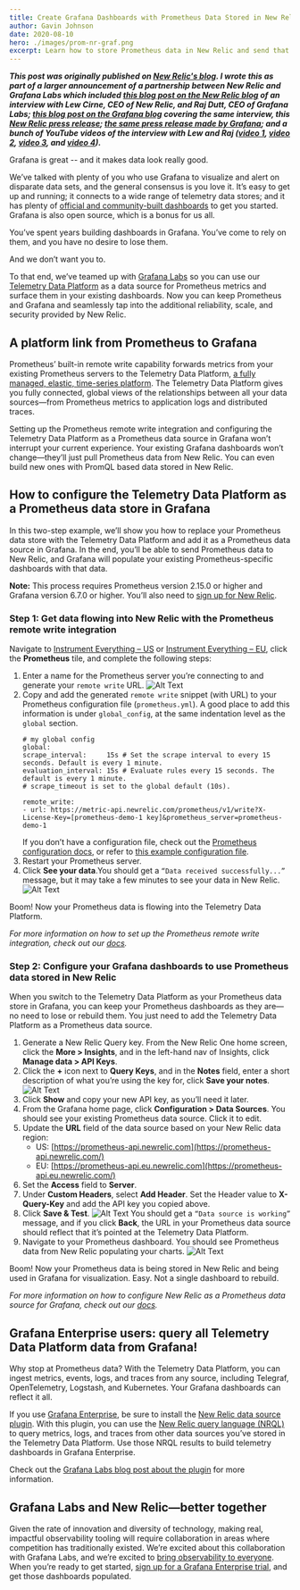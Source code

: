 ```yaml
---
title: Create Grafana Dashboards with Prometheus Data Stored in New Relic
author: Gavin Johnson
date: 2020-08-10
hero: ./images/prom-nr-graf.png
excerpt: Learn how to store Prometheus data in New Relic and send that data to Grafana without having to adjust your existing dashboards.
---
```

***This post was originally published on [New Relic's blog](https://blog.newrelic.com/product-news/grafana-dashboards-prometheus-telemetry-data-platform/). I wrote this as part of a larger announcement of a partnership between New Relic and Grafana Labs which included [this blog post on the New Relic blog](https://blog.newrelic.com/product-news/grafana-new-relic-observability-for-all/) of an interview with Lew Cirne, CEO of New Relic, and Raj Dutt, CEO of Grafana Labs; [this blog post on the Grafana blog](https://grafana.com/blog/2020/08/10/a-conversation-about-grafana-labs-new-partnership-with-new-relic/) covering the same interview, this [New Relic press release](https://newrelic.com/press-release/20200810); [the same press release made by Grafana](https://grafana.com/about/press/2020-08-10-new-relic-and-grafana-labs-partnership/); and a bunch of YouTube videos of the interview with Lew and Raj ([video 1](https://www.youtube.com/watch?v=9q264BdoTHQ), [video 2](https://www.youtube.com/watch?v=LCk1pbCKnho), [video 3](https://www.youtube.com/watch?v=zr1cH8C4dHw), and [video 4](https://www.youtube.com/watch?v=IICqvxbDUnc)).***
<br />

Grafana is great -- and it makes data look really good.

We’ve talked with plenty of you who use Grafana to visualize and alert on disparate data sets, and the general consensus is you love it. It’s easy to get up and running; it connects to a wide range of telemetry data stores; and it has plenty of [official and community-built dashboards](https://grafana.com/grafana/dashboards) to get you started. Grafana is also open source, which is a bonus for us all.

You’ve spent years building dashboards in Grafana. You’ve come to rely on them, and you have no desire to lose them.

And we don’t want you to.

To that end, we’ve teamed up with [Grafana Labs](https://grafana.com) so you can use our [Telemetry Data Platform](https://newrelic.com/platform/telemetry-data-platform) as a data source for Prometheus metrics and surface them in your existing dashboards. Now you can keep Prometheus and Grafana and seamlessly tap into the additional reliability, scale, and security provided by New Relic.

## A platform link from Prometheus to Grafana
Prometheus’ built-in remote write capability forwards metrics from your existing Prometheus servers to the Telemetry Data Platform, [a fully managed, elastic, time-series platform](https://blog.newrelic.com/product-news/introducing-telemetry-data-platform/). The Telemetry Data Platform gives you fully connected, global views of the relationships between all your data sources—from Prometheus metrics to application logs and distributed traces.

Setting up the Prometheus remote write integration and configuring the Telemetry Data Platform as a Prometheus data source in Grafana won’t interrupt your current experience. Your existing Grafana dashboards won’t change—they’ll just pull Prometheus data from New Relic. You can even build new ones with PromQL based data stored in New Relic.

## How to configure the Telemetry Data Platform as a Prometheus data store in Grafana
In this two-step example, we’ll show you how to replace your Prometheus data store with the Telemetry Data Platform and add it as a Prometheus data source in Grafana. In the end, you’ll be able to send Prometheus data to New Relic, and Grafana will populate your existing Prometheus-specific dashboards with that data.

**Note:** This process requires Prometheus version 2.15.0 or higher and Grafana version 6.7.0 or higher. You’ll also need to [sign up for New Relic](https://newrelic.com/signup/).

### Step 1: Get data flowing into New Relic with the Prometheus remote write integration
Navigate to [Instrument Everything – US](http://one.newrelic.com/launcher/nr1-core.settings?pane=eyJuZXJkbGV0SWQiOiJ0dWNzb24ucGxnLWluc3RydW1lbnQtZXZlcnl0aGluZyJ9)  or [Instrument Everything – EU](http://one.eu.newrelic.com/launcher/nr1-core.settings?pane=eyJuZXJkbGV0SWQiOiJ0dWNzb24ucGxnLWluc3RydW1lbnQtZXZlcnl0aGluZyJ9), click the **Prometheus** tile, and complete the following steps:
1. Enter a name for the Prometheus server you’re connecting to and generate your `remote write` URL.
![Alt Text](./images/graf_1.png)
2. Copy and add the generated `remote write` snippet (with URL) to your Prometheus configuration file (`prometheus.yml`). A good place to add this information is under `global_config`, at the same indentation level as the `global` section.
    ```
    # my global config
    global:
    scrape_interval:     15s # Set the scrape interval to every 15 seconds. Default is every 1 minute. 
    evaluation_interval: 15s # Evaluate rules every 15 seconds. The default is every 1 minute.
    # scrape_timeout is set to the global default (10s).

    remote_write:
    - url: https://metric-api.newrelic.com/prometheus/v1/write?X-License-Key=[prometheus-demo-1 key]&prometheus_server=prometheus-demo-1
    ```
    If you don’t have a configuration file, check out the [Prometheus configuration docs](https://prometheus.io/docs/introduction/first_steps/#configuring-prometheus), or refer to [this example configuration file](https://github.com/prometheus/prometheus/blob/master/documentation/examples/prometheus.yml).
3. Restart your Prometheus server.
4. Click **See your data**.You should get a `“Data received successfully...”` message, but it may take a few minutes to see your data in New Relic.
![Alt Text](./images/graf_2.png)

Boom! Now your Prometheus data is flowing into the Telemetry Data Platform.

*For more information on how to set up the Prometheus remote write integration, check out our [docs](https://docs.newrelic.com/docs/integrations/prometheus-integrations/install-configure/set-your-prometheus-remote-write-integration).*

### Step 2: Configure your Grafana dashboards to use Prometheus data stored in New Relic
When you switch to the Telemetry Data Platform as your Prometheus data store in Grafana, you can keep your Prometheus dashboards as they are—no need to lose or rebuild them. You just need to add the Telemetry Data Platform as a Prometheus data source.
1. Generate a New Relic Query key. From the New Relic One home screen, click the **More > Insights**, and in the left-hand nav of Insights, click **Manage data > API Keys**.
2. Click the **+** icon next to **Query Keys**, and in the **Notes** field, enter a short description of what you’re using the key for, click **Save your notes**.
![Alt Text](./images/graf_3.png)
3. Click **Show** and copy your new API key, as you’ll need it later.
4. From the Grafana home page, click **Configuration > Data Sources**. You should see your existing Prometheus data source. Click it to edit.
5. Update the **URL** field of the data source based on your New Relic data region:
    * US: [https://prometheus-api.newrelic.com](https://prometheus-api.newrelic.com/)
    * EU: [https://prometheus-api.eu.newrelic.com](https://prometheus-api.eu.newrelic.com/)
6. Set the **Access** field to **Server**.
7. Under **Custom Headers**, select **Add Header**. Set the Header value to **X-Query-Key** and add the API key you copied above.
8. Click **Save & Test**.
![Alt Text](./images/graf_4.png)
You should get a `“Data source is working”` message, and if you click **Back**, the URL in your Prometheus data source should reflect that it’s pointed at the Telemetry Data Platform.
9. Navigate to your Prometheus dashboard. You should see Prometheus data from New Relic populating your charts.
![Alt Text](./images/graf_5-1536x827.png)

Boom! Now your Prometheus data is being stored in New Relic and being used in Grafana for visualization. Easy. Not a single dashboard to rebuild.

*For more information on how to configure New Relic as a Prometheus data source for Grafana, check out our [docs](https://docs.newrelic.com/docs/integrations/grafana-integrations/set-configure/configure-new-relic-prometheus-data-source-grafana).*

## Grafana Enterprise users: query all Telemetry Data Platform data from Grafana!
Why stop at Prometheus data? With the Telemetry Data Platform, you can ingest metrics, events, logs, and traces from any source, including Telegraf, OpenTelemetry, Logstash, and Kubernetes. Your Grafana dashboards can reflect it all.

If you use [Grafana Enterprise](https://grafana.com/products/enterprise/), be sure to install the [New Relic data source plugin](https://grafana.com/grafana/plugins/grafana-newrelic-datasource). With this plugin, you can use the [New Relic query language (NRQL)](https://docs.newrelic.com/docs/query-data/nrql-new-relic-query-language/getting-started/nrql-syntax-clauses-functions) to query metrics, logs, and traces from other data sources you’ve stored in the Telemetry Data Platform. Use those NRQL results to build telemetry dashboards in Grafana Enterprise.

Check out the [Grafana Labs blog post about the plugin](https://grafana.com/blog/2020/07/22/introducing-the-new-and-improved-new-relic-plugin-for-grafana/) for more information.

## Grafana Labs and New Relic—better together
Given the rate of innovation and diversity of technology, making real, impactful observability tooling will require collaboration in areas where competition has traditionally existed. We’re excited about this collaboration with Grafana Labs, and we’re excited to [bring observability to everyone](https://blog.newrelic.com/product-news/new-relic-one-observability-made-simple/). When you’re ready to get started, [sign up for a Grafana Enterprise trial](http://newrelic.com/grafana-enterprise-trial), and get those dashboards populated.